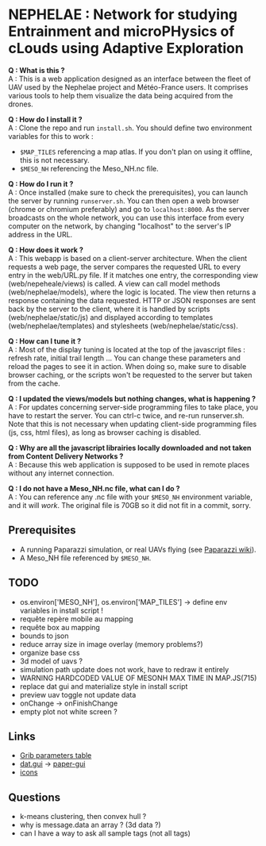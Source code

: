 # NEPHELAE : Network for studying Entrainment and microPHysics of cLouds using Adaptive Exploration

**Q : What is this ?**  
A : This is a web application designed as an interface between the fleet of UAV used by the Nephelae project and Météo-France users. It comprises various tools to help them visualize the data being acquired from the drones.


**Q : How do I install it ?**  
A : Clone the repo and run `install.sh`. You should define two environment variables for this to work :  
- `$MAP_TILES` referencing a map atlas. If you don't plan on using it offline, this is not necessary.
- `$MESO_NH` referencing the Meso_NH.nc file.
  

**Q : How do I run it ?**  
A : Once installed (make sure to check the prerequisites), you can launch the server by running `runserver.sh`. You can then open a web browser (chrome or chromium preferably) and go to `localhost:8000`. As the server broadcasts on the whole network, you can use this interface from every computer on the network, by changing "localhost" to the server's IP address in the URL.
  

**Q : How does it work ?**  
A : This webapp is based on a client-server architecture. When the client requests a web page, the server compares the requested URL to every entry in the web/URL.py file. If it matches one entry, the corresponding view (web/nepeheale/views) is called. A view can call model methods (web/nephelae/models), where the logic is located. The view then returns a response containing the data requested. HTTP or JSON responses are sent back by the server to the client, where it is handled by scripts (web/nephelae/static/js) and displayed according to templates (web/nephelae/templates) and stylesheets (web/nephelae/static/css).
  

**Q : How can I tune it ?**  
A : Most of the display tuning is located at the top of the javascript files : refresh rate, initial trail length ... You can change these parameters and reload the pages to see it in action. When doing so, make sure to disable browser caching, or the scripts won't be requested to the server but taken from the cache.
  

**Q : I updated the views/models but nothing changes, what is happening ?**  
A : For updates concerning server-side programming files to take place, you have to restart the server. You can ctrl-c twice, and re-run runserver.sh. Note that this is not necessary when updating client-side programming files (js, css, html files), as long as browser caching is disabled.
  

**Q : Why are all the javascript librairies locally downloaded and not taken from Content Delivery Networks ?**  
A : Because this web application is supposed to be used in remote places without any internet connection.
  

**Q : I do not have a Meso_NH.nc file, what can I do ?**  
A : You can reference any .nc file with your `$MESO_NH` environment variable, and it will *work*. The original file is 70GB so it did not fit in a commit, sorry.
   
    
## Prerequisites  

- A running Paparazzi simulation, or real UAVs flying (see [Paparazzi wiki](https://wiki.paparazziuav.org/wiki/)). 
- A Meso_NH file referenced by `$MESO_NH`. 


## TODO

- os.environ['MESO_NH'], os.environ['MAP_TILES'] -> define env variables in install script !
- requête repère mobile au mapping
- requête box au mapping
- bounds to json
- reduce array size in image overlay (memory problems?)
- organize base css
- 3d model of uavs ?
- simulation path update does not work, have to redraw it entirely
- WARNING HARDCODED VALUE OF MESONH MAX TIME IN MAP.JS(715)
- replace dat gui and materialize style in install script
- preview uav toggle not update data
- onChange -> onFinishChange
- empty plot not white screen ?

## Links  

- [Grib parameters table](https://www.nco.ncep.noaa.gov/pmb/docs/grib2/GRIB2_parmeter_conversion_table.html)
- [dat.gui](https://github.com/dataarts/dat.gui) -> [paper-gui](https://github.com/google/paper-gui)
- [icons](https://material.io/tools/icons/?style=baseline)


## Questions

-   k-means clustering, then convex hull ?
-   why is message.data an array ? (3d data ?)
-   can I have a way to ask all sample tags (not all tags)